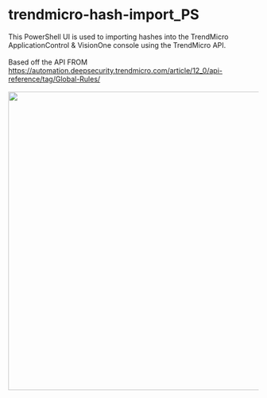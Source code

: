 # trendmicro-hash-import_PS
This PowerShell UI is used to importing hashes into the TrendMicro ApplicationControl &amp; VisionOne console using the TrendMicro API.<br><br>Based off the API FROM https://automation.deepsecurity.trendmicro.com/article/12_0/api-reference/tag/Global-Rules/
<br><br><img src="https://user-images.githubusercontent.com/15723769/236919332-056a80b2-ace9-42dd-8ffb-36f47ad3b99a.png" width=600px>
